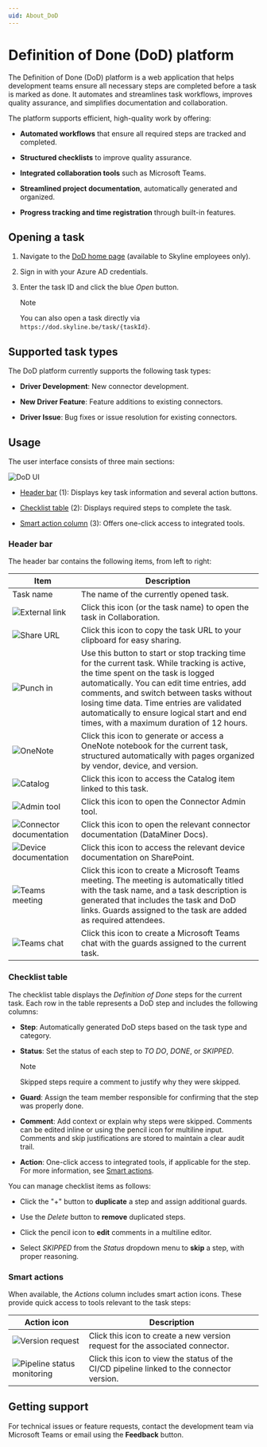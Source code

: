 ```yaml
---
uid: About_DoD
---
```


# Definition of Done (DoD) platform

The Definition of Done (DoD) platform is a web application that helps development teams ensure all necessary steps are completed before a task is marked as done. It automates and streamlines task workflows, improves quality assurance, and simplifies documentation and collaboration.

The platform supports efficient, high-quality work by offering:

- **Automated workflows** that ensure all required steps are tracked and completed.

- **Structured checklists** to improve quality assurance.

- **Integrated collaboration tools** such as Microsoft Teams.

- **Streamlined project documentation**, automatically generated and organized.

- **Progress tracking and time registration** through built-in features.

## Opening a task

1. Navigate to the [DoD home page](https://dod.skyline.be) (available to Skyline employees only).

1. Sign in with your Azure AD credentials.

1. Enter the task ID and click the blue *Open* button.

   > [!NOTE]
   > You can also open a task directly via `https://dod.skyline.be/task/{taskId}`.

## Supported task types

The DoD platform currently supports the following task types:

- **Driver Development**: New connector development.

- **New Driver Feature**: Feature additions to existing connectors.

- **Driver Issue**: Bug fixes or issue resolution for existing connectors.

## Usage

The user interface consists of three main sections:

![DoD UI](~/develop/images/DoD_UI.png)

- [Header bar](#header-bar) (1): Displays key task information and several action buttons.

- [Checklist table](#checklist-table) (2): Displays required steps to complete the task.

- [Smart action column](#smart-actions) (3): Offers one-click access to integrated tools.

### Header bar

The header bar contains the following items, from left to right:

| Item | Description |
|--|--|
| Task name | The name of the currently opened task. |
| ![External link](~/develop/images/DoD_External_Link.png) | Click this icon (or the task name) to open the task in Collaboration. |
| ![Share URL](~/develop/images/DoD_Share_URL.png) | Click this icon to copy the task URL to your clipboard for easy sharing. |
| ![Punch in](~/develop/images/DoD_Punch_in.png) | Use this button to start or stop tracking time for the current task. While tracking is active, the time spent on the task is logged automatically. You can edit time entries, add comments, and switch between tasks without losing time data. Time entries are validated automatically to ensure logical start and end times, with a maximum duration of 12 hours. |
| ![OneNote](~/develop/images/DoD_OneNote.png) | Click this icon to generate or access a OneNote notebook for the current task, structured automatically with pages organized by vendor, device, and version. |
| ![Catalog](~/develop/images/DoD_Catalog.png) | Click this icon to access the Catalog item linked to this task. |
| ![Admin tool](~/develop/images/DoD_Admin_Tool.png) | Click this icon to open the Connector Admin tool. |
| ![Connector documentation](~/develop/images/DoD_Connector_Documentation.png) | Click this icon to open the relevant connector documentation (DataMiner Docs). |
| ![Device documentation](~/develop/images/DoD_Device_Documentation.png) | Click this icon to access the relevant device documentation on SharePoint. |
| ![Teams meeting](~/develop/images/DoD_Teams_Meeting.png) | Click this icon to create a Microsoft Teams meeting. The meeting is automatically titled with the task name, and a task description is generated that includes the task and DoD links. Guards assigned to the task are added as required attendees. |
| ![Teams chat](~/develop/images/DoD_Teams_Chat.png) | Click this icon to create a Microsoft Teams chat with the guards assigned to the current task. |

### Checklist table

The checklist table displays the *Definition of Done* steps for the current task. Each row in the table represents a DoD step and includes the following columns:

- **Step**: Automatically generated DoD steps based on the task type and category.

- **Status**: Set the status of each step to *TO DO*, *DONE*, or *SKIPPED*.

  > [!NOTE]
  > Skipped steps require a comment to justify why they were skipped.

- **Guard**: Assign the team member responsible for confirming that the step was properly done.

- **Comment**: Add context or explain why steps were skipped. Comments can be edited inline or using the pencil icon for multiline input. Comments and skip justifications are stored to maintain a clear audit trail.

- **Action**: One-click access to integrated tools, if applicable for the step. For more information, see [Smart actions](#smart-actions).

You can manage checklist items as follows:

- Click the "+" button to **duplicate** a step and assign additional guards.

- Use the *Delete* button to **remove** duplicated steps.

- Click the pencil icon to **edit** comments in a multiline editor.

- Select *SKIPPED* from the *Status* dropdown menu to **skip** a step, with proper reasoning.

### Smart actions

When available, the *Actions* column includes smart action icons. These provide quick access to tools relevant to the task steps:

| Action icon | Description |
|--|--|
| ![Version request](~/develop/images/DoD_Version_Request.png) | Click this icon to create a new version request for the associated connector. |
| ![Pipeline status monitoring](~/develop/images/DoD_CICD.png) | Click this icon to view the status of the CI/CD pipeline linked to the connector version. |

## Getting support

For technical issues or feature requests, contact the development team via Microsoft Teams or email using the **Feedback** button.
